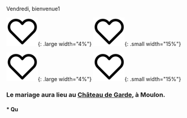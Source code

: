 Vendredi, bienvenue1

![](assets/Coeur.jpg){: .large width="4%"} 
![](assets/Coeur.jpg){: .small width="15%"} 

![](assets/Coeur.jpg){: .large width="4%"} 
![](assets/Coeur.jpg){: .small width="15%"} 

### Le mariage aura lieu au [Château de Garde](https://chateaudegarde.com/), à Moulon.

#### * Qu
